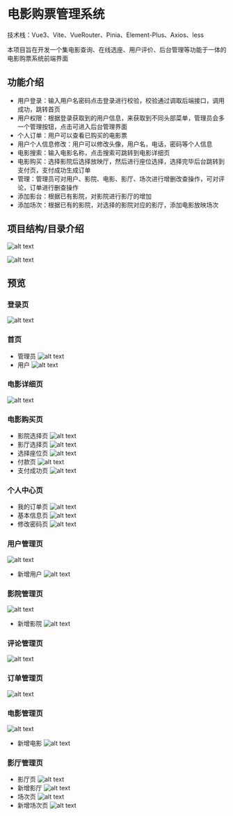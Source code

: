 # 电影购票管理系统
技术栈：Vue3、Vite、VueRouter、Pinia、Element-Plus、Axios、less

本项目旨在开发一个集电影查询、在线选座、用户评价、后台管理等功能于一体的电影购票系统前端界面
## 功能介绍
* 用户登录：输入用户名密码点击登录进行校验，校验通过调取后端接口，调用成功，跳转首页
* 用户权限：根据登录获取到的用户信息，来获取到不同头部菜单，管理员会多一个管理按钮，点击可进入后台管理界面
* 个人订单：用户可以查看已购买的电影票
* 用户个人信息修改：用户可以修改头像，用户名，电话，密码等个人信息
* 电影搜索：输入电影名称，点击搜索可跳转到电影详细页
* 电影购买：选择影院后选择放映厅，然后进行座位选择，选择完毕后台跳转到支付页，支付成功生成订单
* 管理：管理员可对用户、影院、电影、影厅、场次进行增删改查操作，可对评论，订单进行删查操作
* 添加影台：根据已有影院，对影院进行影厅的增加
* 添加场次：根据已有的影院，对选择的影院对应的影厅，添加电影放映场次
## 项目结构/目录介绍
![alt text](/src/assets/image-2.png)

![alt text](/src/assets/image-1.png)

## 预览
### 登录页
![alt text](/src/assets/image-3.png)
### 首页
* 管理员
![alt text](/src/assets/image-4.png)
* 用户
![alt text](/src/assets/image-5.png)
### 电影详细页
![alt text](/src/assets/image-6.png)
### 电影购买页
* 影院选择页
![alt text](/src/assets/image-7.png)
* 影厅选择页
![alt text](/src/assets/image-8.png)
* 选择座位页
![alt text](/src/assets/image-9.png)
* 付款页
![alt text](/src/assets/image-10.png)
* 支付成功页
![alt text](/src/assets/image-11.png)
### 个人中心页
* 我的订单页 
![alt text](/src/assets/image-12.png)
* 基本信息页
![alt text](/src/assets/image-13.png)
* 修改密码页
![alt text](/src/assets/image-14.png)
### 用户管理页
![alt text](/src/assets/image-15.png)
* 新增用户
![alt text](/src/assets/image-16.png)
### 影院管理页
![alt text](/src/assets/image-17.png)
* 新增影院
![alt text](/src/assets/image-18.png)
### 评论管理页
![alt text](/src/assets/image-19.png)
### 订单管理页
![alt text](/src/assets/image-20.png)
### 电影管理页
![alt text](/src/assets/image-21.png)
* 新增电影
![alt text](/src/assets/image-22.png)
### 影厅管理页
* 影厅页
![alt text](/src/assets/image-23.png)
* 新增影厅
![alt text](/src/assets/image-24.png)
* 场次页
![alt text](/src/assets/image-25.png)
* 新增场次页
![alt text](/src/assets/image-26.png)